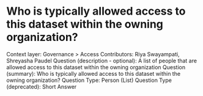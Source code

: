# Who is typically allowed access to this dataset within the owning organization?

Context layer: Governance > Access
Contributors: Riya Swayampati, Shreyasha Paudel
Question (description - optional): A list of people that are allowed access to this dataset within the owning organization
Question (summary): Who is typically allowed access to this dataset within the owning organization?
Question Type: Person (List)
Question Type (deprecated): Short Answer